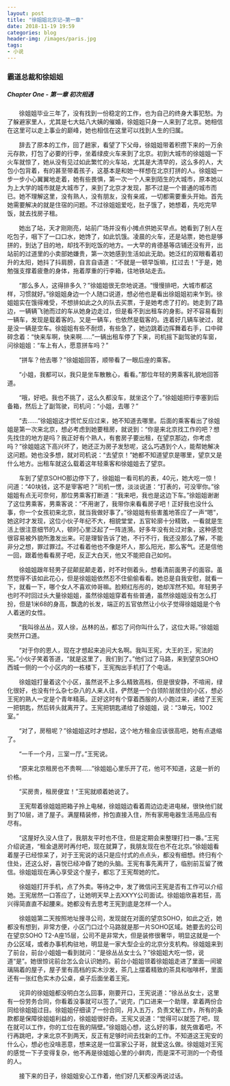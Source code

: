 ```yaml
---
layout: post
title: "徐姐姐北京记—第一章"
date: 2018-11-19 19:59
categories: blog
header-img: /images/paris.jpg
tags:
- 小说
---
```


### 霸道总裁和徐姐姐


##### Chapter One - 第一章 初次相遇

&#160; &#160; &#160; &#160;徐姐姐毕业三年了，没有找到一份稳定的工作，也为自己的终身大事犯愁。为了躲避家里人，尤其是七大姑八大姨的催婚，徐姐姐只身一人来到了北京。她相信在这里可以走上事业的巅峰，她也相信在这里可以找到人生的归属。

&#160; &#160; &#160; &#160;辞去了原本的工作，回了趟家，看望了下父母，徐姐姐带着积攒下来的一万余元存款，打包了必要的行李，坐着绿皮火车来到了北京。初到大城市的徐姐姐一下火车就惊了，她从没有见过如此繁忙的火车站，尤其是大清早的，这么多的人，大包小包背着，有的甚至带着孩子，这基本是和她一样想在北京打拼的人。徐姐姐一步一步小心翼翼地走着，她有些畏惧，第一次一个人来到陌生的大城市，原本她以为上大学的城市就是大城市了，来到了北京才发现，那不过是一个普通的城市而已。她不理解这里，没有熟人，没有朋友，没有亲戚，一切都需要重头开始。首先她需要解决的就是住宿的问题。不过徐姐姐爱吃，肚子饿了，她想着，先吃完早饭，就去找房子租。

&#160; &#160; &#160; &#160;她出了站，天才刚刚亮，站前广场并没有小摊点供她买早点。她看到了别人在吃包子，咽下了一口口水，她馋了，如此饥饿。凌晨的火车，还是站票，她也是够拼的，到达了目的地，却找不到吃饭的地方。一大早的肯德基等店铺还没有开，出站前的过道里的小卖部她嫌贵，第一次她感到生活如此无助。她泛红的双眼看着初升的太阳，她抖了抖肩膀，自言自语道：“不就是一顿早饭嘛，扛过去！”于是，她勉强支撑着疲惫的身体，拖着厚重的行李箱，往地铁站走去。

&#160; &#160; &#160; &#160;“那么多人，这得排多久？”徐姐姐很无奈地说道。“慢慢排吧，大城市都这样，习惯就好。”徐姐姐身边一个人随口说道，想必他也是看出徐姐姐初来乍到。徐姐姐实在饿得难受，不想排如此之久的队去买票，于是她考虑了打的。她走到了路边，一辆辆飞驰而过的车从她身边走过，但是看不到出租车的身影。好不容易看到一辆车，发现是载着客的。又是一辆车，也依然是载客的。连着好几辆车驶过，就是没一辆是空车。徐姐姐有些不耐烦，有些急了，她边跳着边挥舞着右手，口中碎碎念着：“快来车啊，快来啊……”一辆出租车停了下来，司机摇下副驾驶的车窗，问徐姐姐：“车上有人，愿意拼车吗？”

&#160; &#160; &#160; &#160;“拼车？他去哪？”徐姐姐回答，顺带看了一眼后座的乘客。

&#160; &#160; &#160; &#160;“小姐，我都可以，我只是坐车散散心，看看。”那位年轻的男乘客礼貌地回答道。

&#160; &#160; &#160; &#160;“哦，好吧。我也不挑了，这么久都没车，就坐这个了。”徐姐姐把行李塞到后备箱，然后上了副驾驶，司机问：“小姐，去哪？”

&#160; &#160; &#160; &#160;“去……”徐姐姐这才慌忙反应过来，她不知道去哪里。后面的乘客看出了徐姐姐是第一次来北京，想必考虑到她要租房，就说到：“你是来北京找工作的吧？想先找住的地方是吗？我正好有个熟人，有套房子要出租，在望京那边，你考虑吗？”徐姐姐这下高兴坏了，她还正为房子发愁呢，这么巧遇到个人，能帮她解决这问题。她也没多想，就对司机说：“去望京！”她都不知道望京是哪里，望京又是什么地方。出租车就这么载着这年轻乘客和徐姐姐去了望京。

&#160; &#160; &#160; &#160;车到了望京SOHO那边停下了，徐姐姐一看司机的表，40元，她大吃一惊！问道：“40块钱，这不是宰客吧？”司机一愣，淡淡说道：“打表的，可没宰你。”徐姐姐有点无可奈何，那位男乘客打断道：“我来吧，我也是这边下车。”徐姐姐谢谢了这位男乘客，男乘客说：“不用谢了，我带你来看看房子吧！正好我也没什么事，你一个女孩初来北京，就当我做好事了。”徐姐姐有些害羞地答应了一声“嗯”，她这时才发现，这位小伙子年纪不大，相貌堂堂，五官轮廓十分精致，一看就是生活上很注意细节的人，顿时心里泛起了一阵涟漪。好多年没有处过对象，这种感觉很容易被外貌所激发出来。可是理智告诉了她，不行不行，我还没那么了解，不能非分之想，罪过罪过。不过看着他也不像是坏人，那么阳光，那么客气。还是信他一回，跟着他看看房子吧，反正大白天，他又不能把自己如何。

&#160; &#160; &#160; &#160;徐姐姐跟年轻男子屁颠屁颠走着，时不时侧着头，想看清前面男子的面容。虽然觉得不该如此花心，但是徐姐姐依然忍不住偷偷看看。她总是自我安慰，就看一下，就看一下，哪个女人不喜欢帅哥嘛。脸颊红彤彤的，她却浑然不知。年轻男子也时不时回过头大量徐姐姐，虽然徐姐姐穿着有些普通，虽然徐姐姐没有怎么打扮，但是1米68的身高，飘逸的长发，端正的五官依然让小伙子觉得徐姐姐是个令人着迷的女性。

&#160; &#160; &#160; &#160;“我叫徐丛丛，双人徐，丛林的丛，都忘了问你叫什么了，这位大哥。”徐姐姐突然开口道。

&#160; &#160; &#160; &#160;“对于你的恩人，现在才想起来追问大名啊。我叫王宪，大王的王，宪法的宪。”小伙子笑着答道，“就是这里了，我们到了。”他们过了马路，来到望京SOHO西城一侧的一个小区内的一栋楼下，王宪掏出手机打了个电话。

&#160; &#160; &#160; &#160;徐姐姐打量着这个小区，虽然说不上多么精致高档，但是很安静，不喧闹，绿化很好，也没有什么杂七杂八的人来人往，俨然是一个白领阶层居住的小区，想必王宪的熟人一定是个青年精英。正好这时有个穿着西服的人小跑过来，递给了王宪一把钥匙，然后转头就离开了。王宪把钥匙递给了徐姐姐，说：“3单元，1002室。”

&#160; &#160; &#160; &#160;“对了，房租呢？”徐姐姐这时才想起，这个地方租金应该很高吧，她有点退缩了。

&#160; &#160; &#160; &#160;“一千一个月，三室一厅。”王宪说。

&#160; &#160; &#160; &#160;“原来北京租房也不贵啊……”徐姐姐心里乐开了花，他可不知道，这是一折的价格。

&#160; &#160; &#160; &#160;“买房贵，租房便宜！”王宪就顺着她说了。

&#160; &#160; &#160; &#160;王宪帮着徐姐姐把箱子拎上电梯，徐姐姐边看着周边边走进电梯，很快他们就到了10层，进了屋子。满屋精装修，拎包直接入住，所有家用电器生活用品应有尽有。

&#160; &#160; &#160; &#160;“这屋好久没人住了，我朋友平时也不住，但是定期会来整理打扫一番。”王宪介绍说道，“租金退房时再付吧，现在就算了，我朋友现在也不在北京。”徐姐姐看着屋子已经惊呆了，对于王宪说的话只是应付式的点点头，都没有细想。终归有个住处，还这么好，喜悦已经冲昏了她的头脑。王宪有事先离开了，临别前互留了微信。徐姐姐现在满心享受这个屋子，都忘了王宪帮她的忙。

&#160; &#160; &#160; &#160;徐姐姐打开手机，点了外卖。等待之中，发了微信问王宪是否有工作可以介绍她。王宪居然一口答应了，让她明天早上去XXYY公司面试。徐姐姐欣喜若狂，高兴得简直直不起腰来。她都没有去思考王宪到底是怎样一个人。

&#160; &#160; &#160; &#160;徐姐姐第二天按照地址搜寻公司，发现就在对面的望京SOHO，如此之近，她都没有想到，非常方便，小区门口过个马路就是那一片SOHO区域。她要去的公司在望京SOHO T2-A座15层，公司不是非常大，但是装修很奢华，明显这就是一个办公区域，或者办事机构驻地，明显是一家大型企业的北京分支机构。徐姐姐来到了前台，前台小姐姐一看到就问：“是徐丛丛女士么？”徐姐姐大吃一惊，说道“是”。她很惊诧前台怎么会认识她的。前台小姐姐领着徐姐姐走进了里面一间玻璃隔着的屋子，屋子里有高档的实木沙发，茶几上摆着精致的茶具和咖啡杯，里面还有一张红色实木办公桌，桌子后面坐着王宪。

&#160; &#160; &#160; &#160;诧异的徐姐姐都没明白怎么回事，刚要开口，王宪说道：“徐丛丛女士，这里有一份劳务合同，你看着没事就可以签了。”说完，门口进来一个助理，拿着两份合同给徐姐姐过目。徐姐姐仔细读了一份合同，月入五万，负责文秘工作，所有的条款都是保障徐姐姐利益的，徐姐姐很好奇。王宪又说道：“觉得可以就签了吧，现在就可以工作，你的工位在我的隔壁。”徐姐姐心想，这么好的事，就先做着吧，不行再跳吧，才来北京不到两天，反正有足够时间去找新的工作。不知道这王宪安的什么心，想必也没啥恶意，想来这是一位富家公子哥，就爱这么做。徐姐姐对王宪的感觉一下子变得复杂，他不再是徐姐姐心里的小鲜肉，而是深不可测的一个奇怪的人。

&#160; &#160; &#160; &#160;接下来的日子，徐姐姐安心工作着，他们好几天都没再说过话。
